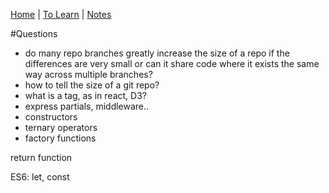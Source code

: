 [Home](README.md) | [To Learn](toLearn.md) | [Notes](notes.md)

#Questions

- do many repo branches greatly increase the size of a repo if the differences are very small or can it share code where it exists the same way across multiple branches?
- how to tell the size of a git repo?
- what is a <g> tag, as in react, D3?
- express partials, middleware..
- constructors
- ternary operators
- factory functions

return function

ES6: let, const
